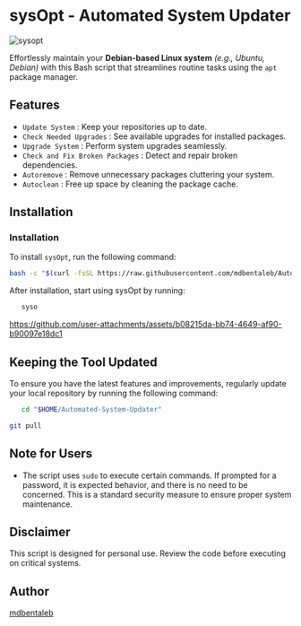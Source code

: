 # sysOpt - Automated System Updater

![sysopt](https://github.com/user-attachments/assets/cf2ce356-f3a6-476e-89f8-7b0e53a1d292)

Effortlessly maintain your **Debian-based Linux system** *(e.g., Ubuntu, Debian)* with this Bash script that streamlines routine tasks using the `apt` package manager.

## Features

- `Update System` : Keep your repositories up to date.
- `Check Needed Upgrades` : See available upgrades for installed packages.
- `Upgrade System` : Perform system upgrades seamlessly.
- `Check and Fix Broken Packages` : Detect and repair broken dependencies.
- `Autoremove` : Remove unnecessary packages cluttering your system.
- `Autoclean` : Free up space by cleaning the package cache.

## Installation
### Installation

To install `sysOpt`, run the following command:

```bash
bash -c "$(curl -fsSL https://raw.githubusercontent.com/mdbentaleb/Automated-System-Updater/main/install.sh)"
```
After installation, start using sysOpt by running:
```bash
   syso
```
https://github.com/user-attachments/assets/b08215da-bb74-4649-af90-b90097e18dc1


## Keeping the Tool Updated

To ensure you have the latest features and improvements, regularly update your local repository by running the following command:

```bash
   cd "$HOME/Automated-System-Updater"
```
```bash
git pull
```


## Note for Users

- The script uses `sudo` to execute certain commands. If prompted for a password, it is expected behavior, and there is no need to be concerned. This is a standard security measure to ensure proper system maintenance.


## Disclaimer

This script is designed for personal use. Review the code before executing on critical systems.


## Author

[mdbentaleb](https://github.com/mdbentaleb)
